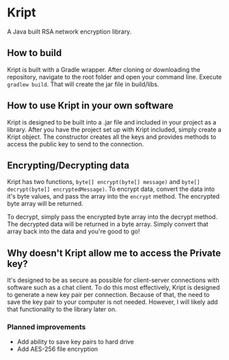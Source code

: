 # Kript
A Java built RSA network encryption library.

## How to build
Kript is built with a Gradle wrapper. After cloning or downloading the repository, navigate to the root folder and open your command line. Execute `gradlew build`. That will create the jar file in build/libs.

## How to use Kript in your own software
Kript is designed to be built into a .jar file and included in your project as a library. After you have the project set up with Kript included, simply create a Kript object. The constructor creates all the keys and provides methods to access the public key to send to the connection.

## Encrypting/Decrypting data
Kript has two functions, `byte[] encrypt(byte[] message)` and `byte[] decrypt(byte[] encryptedMessage)`. To encrypt data, convert the data into it's byte values, and pass the array into the `encrypt` method. The encrypted byte array will be returned.

To decrypt, simply pass the encrypted byte array into the decrypt method. The decrypted data will be returned in a byte array. Simply convert that array back into the data and you're good to go!

## Why doesn't Kript allow me to access the Private key?
It's designed to be as secure as possible for client-server connections with software such as a chat client. To do this most effectively, Kript is designed to generate a new key pair per connection. Because of that, the need to save the key pair to your computer is not needed. However, I will likely add that functionality to the library later on.

### Planned improvements
* Add ability to save key pairs to hard drive
* Add AES-256 file encryption
